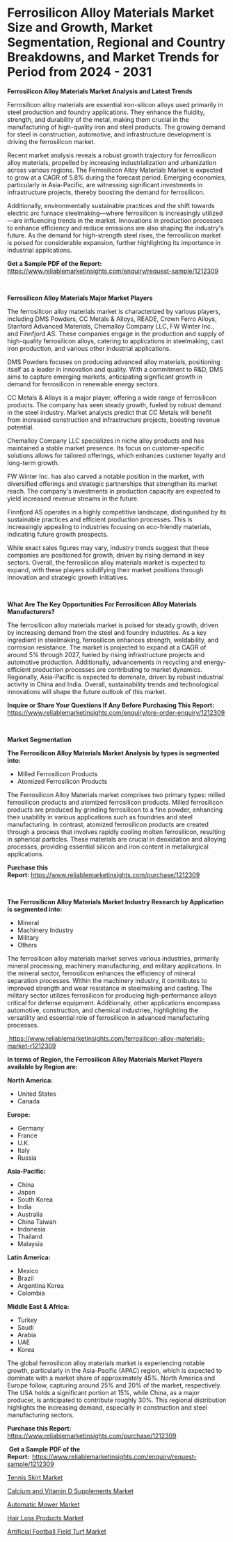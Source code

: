 <p><h1>Ferrosilicon Alloy Materials Market Size and Growth, Market Segmentation, Regional and Country Breakdowns, and Market Trends for Period from 2024 -  2031</h1></p><p><strong>Ferrosilicon Alloy Materials Market Analysis and Latest Trends</strong></p>
<p><p>Ferrosilicon alloy materials are essential iron-silicon alloys used primarily in steel production and foundry applications. They enhance the fluidity, strength, and durability of the metal, making them crucial in the manufacturing of high-quality iron and steel products. The growing demand for steel in construction, automotive, and infrastructure development is driving the ferrosilicon market.</p><p>Recent market analysis reveals a robust growth trajectory for ferrosilicon alloy materials, propelled by increasing industrialization and urbanization across various regions. The Ferrosilicon Alloy Materials Market is expected to grow at a CAGR of 5.8% during the forecast period. Emerging economies, particularly in Asia-Pacific, are witnessing significant investments in infrastructure projects, thereby boosting the demand for ferrosilicon.</p><p>Additionally, environmentally sustainable practices and the shift towards electric arc furnace steelmaking—where ferrosilicon is increasingly utilized—are influencing trends in the market. Innovations in production processes to enhance efficiency and reduce emissions are also shaping the industry's future. As the demand for high-strength steel rises, the ferrosilicon market is poised for considerable expansion, further highlighting its importance in industrial applications.</p></p>
<p><strong>Get a Sample PDF of the Report:&nbsp;</strong> <a href="https://www.reliablemarketinsights.com/enquiry/request-sample/1212309?utm_campaign=1197&utm_medium=2&utm_source=Github&utm_content=ia&utm_term=06102024&utm_id=ferrosilicon-alloy-materials">https://www.reliablemarketinsights.com/enquiry/request-sample/1212309</a></p>
<p>&nbsp;</p>
<p><strong>Ferrosilicon Alloy Materials Major Market Players</strong></p>
<p><p>The ferrosilicon alloy materials market is characterized by various players, including DMS Powders, CC Metals & Alloys, READE, Crown Ferro Alloys, Stanford Advanced Materials, Chemalloy Company LLC, FW Winter Inc., and Finnfjord AS. These companies engage in the production and supply of high-quality ferrosilicon alloys, catering to applications in steelmaking, cast iron production, and various other industrial applications.</p><p>DMS Powders focuses on producing advanced alloy materials, positioning itself as a leader in innovation and quality. With a commitment to R&D, DMS aims to capture emerging markets, anticipating significant growth in demand for ferrosilicon in renewable energy sectors.</p><p>CC Metals & Alloys is a major player, offering a wide range of ferrosilicon products. The company has seen steady growth, fueled by robust demand in the steel industry. Market analysts predict that CC Metals will benefit from increased construction and infrastructure projects, boosting revenue potential.</p><p>Chemalloy Company LLC specializes in niche alloy products and has maintained a stable market presence. Its focus on customer-specific solutions allows for tailored offerings, which enhances customer loyalty and long-term growth.</p><p>FW Winter Inc. has also carved a notable position in the market, with diversified offerings and strategic partnerships that strengthen its market reach. The company's investments in production capacity are expected to yield increased revenue streams in the future.</p><p>Finnfjord AS operates in a highly competitive landscape, distinguished by its sustainable practices and efficient production processes. This is increasingly appealing to industries focusing on eco-friendly materials, indicating future growth prospects.</p><p>While exact sales figures may vary, industry trends suggest that these companies are positioned for growth, driven by rising demand in key sectors. Overall, the ferrosilicon alloy materials market is expected to expand, with these players solidifying their market positions through innovation and strategic growth initiatives.</p></p>
<p>&nbsp;</p>
<p><strong>What Are The Key Opportunities For Ferrosilicon Alloy Materials Manufacturers?</strong></p>
<p><p>The ferrosilicon alloy materials market is poised for steady growth, driven by increasing demand from the steel and foundry industries. As a key ingredient in steelmaking, ferrosilicon enhances strength, weldability, and corrosion resistance. The market is projected to expand at a CAGR of around 5% through 2027, fueled by rising infrastructure projects and automotive production. Additionally, advancements in recycling and energy-efficient production processes are contributing to market dynamics. Regionally, Asia-Pacific is expected to dominate, driven by robust industrial activity in China and India. Overall, sustainability trends and technological innovations will shape the future outlook of this market.</p></p>
<p><strong>Inquire or Share Your Questions If Any Before Purchasing This Report:</strong> <a href="https://www.reliablemarketinsights.com/enquiry/pre-order-enquiry/1212309?utm_campaign=1197&utm_medium=2&utm_source=Github&utm_content=ia&utm_term=06102024&utm_id=ferrosilicon-alloy-materials">https://www.reliablemarketinsights.com/enquiry/pre-order-enquiry/1212309</a></p>
<p>&nbsp;</p>
<p><strong>Market Segmentation</strong></p>
<p><strong>The Ferrosilicon Alloy Materials Market Analysis by types is segmented into:</strong></p>
<p><ul><li>Milled Ferrosilicon Products</li><li>Atomized Ferrosilicon Products</li></ul></p>
<p><p>The Ferrosilicon Alloy Materials market comprises two primary types: milled ferrosilicon products and atomized ferrosilicon products. Milled ferrosilicon products are produced by grinding ferrosilicon to a fine powder, enhancing their usability in various applications such as foundries and steel manufacturing. In contrast, atomized ferrosilicon products are created through a process that involves rapidly cooling molten ferrosilicon, resulting in spherical particles. These materials are crucial in deoxidation and alloying processes, providing essential silicon and iron content in metallurgical applications.</p></p>
<p><strong>Purchase this Report:&nbsp;</strong><a href="https://www.reliablemarketinsights.com/purchase/1212309?utm_campaign=1197&utm_medium=2&utm_source=Github&utm_content=ia&utm_term=06102024&utm_id=ferrosilicon-alloy-materials">https://www.reliablemarketinsights.com/purchase/1212309</a></p>
<p>&nbsp;</p>
<p><strong>The Ferrosilicon Alloy Materials Market Industry Research by Application is segmented into:</strong></p>
<p><ul><li>Mineral</li><li>Machinery Industry</li><li>Military</li><li>Others</li></ul></p>
<p><p>The ferrosilicon alloy materials market serves various industries, primarily mineral processing, machinery manufacturing, and military applications. In the mineral sector, ferrosilicon enhances the efficiency of mineral separation processes. Within the machinery industry, it contributes to improved strength and wear resistance in steelmaking and casting. The military sector utilizes ferrosilicon for producing high-performance alloys critical for defense equipment. Additionally, other applications encompass automotive, construction, and chemical industries, highlighting the versatility and essential role of ferrosilicon in advanced manufacturing processes.</p></p>
<p><a href="https://www.reliablemarketinsights.com/ferrosilicon-alloy-materials-market-r1212309?utm_campaign=1197&utm_medium=2&utm_source=Github&utm_content=ia&utm_term=06102024&utm_id=ferrosilicon-alloy-materials">&nbsp;https://www.reliablemarketinsights.com/ferrosilicon-alloy-materials-market-r1212309</a></p>
<p><strong>In terms of Region, the Ferrosilicon Alloy Materials Market Players available by Region are:</strong></p>
<p>
    <p> <strong> North America: </strong>
        <ul>
            <li>United States</li>
            <li>Canada</li>
        </ul>
        </p> 
    <p> <strong> Europe: </strong>
        <ul>
            <li>Germany</li>
            <li>France</li>
            <li>U.K.</li>
            <li>Italy</li>
            <li>Russia</li>
        </ul>
        </p> 
    <p> <strong> Asia-Pacific: </strong>
        <ul>
            <li>China</li>
            <li>Japan</li>
            <li>South Korea</li>
            <li>India</li>
            <li>Australia</li>
            <li>China Taiwan</li>
            <li>Indonesia</li>
            <li>Thailand</li>
            <li>Malaysia</li>
        </ul>
        </p> 
    <p> <strong> Latin America: </strong>
        <ul>
            <li>Mexico</li>
            <li>Brazil</li>
            <li>Argentina Korea</li>
            <li>Colombia</li>
        </ul>
        </p> 
    <p> <strong> Middle East & Africa: </strong>
        <ul>
            <li>Turkey</li>
            <li>Saudi</li>
            <li>Arabia</li>
            <li>UAE</li>
            <li>Korea</li>
        </ul>
    </p>
    </p>
<p><p>The global ferrosilicon alloy materials market is experiencing notable growth, particularly in the Asia-Pacific (APAC) region, which is expected to dominate with a market share of approximately 45%. North America and Europe follow, capturing around 25% and 20% of the market, respectively. The USA holds a significant portion at 15%, while China, as a major producer, is anticipated to contribute roughly 30%. This regional distribution highlights the increasing demand, especially in construction and steel manufacturing sectors.</p></p>
<p><strong>Purchase this Report: </strong><a href="https://www.reliablemarketinsights.com/purchase/1212309?utm_campaign=1197&utm_medium=2&utm_source=Github&utm_content=ia&utm_term=06102024&utm_id=ferrosilicon-alloy-materials">https://www.reliablemarketinsights.com/purchase/1212309</a></p>
<p>&nbsp;<strong>Get a Sample PDF of the Report:&nbsp;&nbsp;</strong><a href="https://www.reliablemarketinsights.com/enquiry/request-sample/1212309?utm_campaign=1197&utm_medium=2&utm_source=Github&utm_content=ia&utm_term=06102024&utm_id=ferrosilicon-alloy-materials">https://www.reliablemarketinsights.com/enquiry/request-sample/1212309</a></p>
<p><strong></strong></p>
<p><p><a href="https://www.linkedin.com/pulse/emerging-trends-tennis-skirt-market-detailed-overview-applications-fu2xc?utm_campaign=1197&utm_medium=2&utm_source=Github&utm_content=ia&utm_term=06102024&utm_id=ferrosilicon-alloy-materials">Tennis Skirt Market</a></p><p><a href="https://www.linkedin.com/pulse/investment-opportunities-calcium-vitamin-d-supplements-p742c?utm_campaign=1197&utm_medium=2&utm_source=Github&utm_content=ia&utm_term=06102024&utm_id=ferrosilicon-alloy-materials">Calcium and Vitamin D Supplements Market</a></p><p><a href="https://www.linkedin.com/pulse/automatic-mower-market-velocity-43-cagr-trajectory-2024-2031-458ge?utm_campaign=1197&utm_medium=2&utm_source=Github&utm_content=ia&utm_term=06102024&utm_id=ferrosilicon-alloy-materials">Automatic Mower Market</a></p><p><a href="https://www.linkedin.com/pulse/hair-loss-products-market-forecasts-trends-impact-analysis-by1jc?utm_campaign=1197&utm_medium=2&utm_source=Github&utm_content=ia&utm_term=06102024&utm_id=ferrosilicon-alloy-materials">Hair Loss Products Market</a></p><p><a href="https://github.com/globismark/Market-Research-Report-List-5/blob/main/artificial-football-field-turf-market.md?utm_campaign=1197&utm_medium=2&utm_source=Github&utm_content=ia&utm_term=06102024&utm_id=ferrosilicon-alloy-materials">Artificial Football Field Turf Market</a></p></p>